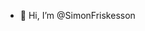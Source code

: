 - 👋 Hi, I’m @SimonFriskesson

<!---
SimonFriskesson/SimonFriskesson is a ✨ special ✨ repository because its `README.md` (this file) appears on your GitHub profile.
You can click the Preview link to take a look at your changes.
--->
